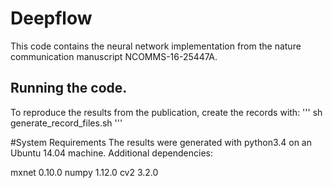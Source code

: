 # Deepflow
This code contains the neural network implementation from the nature communication manuscript NCOMMS-16-25447A.

## Running the code.
To reproduce the results from the publication, create the records with:
'''
sh generate_record_files.sh
'''

#System Requirements
The results were generated with python3.4 on an Ubuntu 14.04 machine.
Additional dependencies:

mxnet 0.10.0
numpy 1.12.0
cv2   3.2.0



